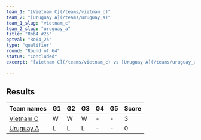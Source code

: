 ```yaml
---
team_1: "[Vietnam C](/teams/vietnam_c)"
team_2: "[Uruguay A](/teams/uruguay_a)"
team_1_slug: "vietnam_c"
team_2_slug: "uruguay_a"
title: "Ro64 #25"
optval: "Ro64_25"
type: "qualifier"
round: "Round of 64"
status: "Concluded"
excerpt: "[Vietnam C](/teams/vietnam_c) vs [Uruguay A](/teams/uruguay_a)"

---
```

## Results

| Team names | G1 | G2 | G3 | G4 | G5 | Score |
| -- | -- | -- | -- | -- | -- | -- |
| [Vietnam C](/teams/vietnam_c) | W | W | W | - | - | 3 |
| [Uruguay A](/teams/uruguay_a) | L | L | L | - | - | 0 |
